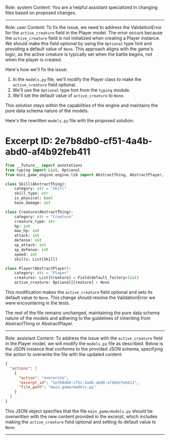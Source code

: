 Role: system
Content: You are a helpful assistant specialized in changing files based on proposed changes.
__________________
Role: user
Content: To fix the issue, we need to address the ValidationError for the `active_creature` field in the Player model. The error occurs because the `active_creature` field is not initialized when creating a Player instance. We should make this field optional by using the `Optional` type hint and providing a default value of `None`. This approach aligns with the game's logic, as the active creature is typically set when the battle begins, not when the player is created.

Here's how we'll fix the issue:

1. In the `models.py` file, we'll modify the Player class to make the `active_creature` field optional.
2. We'll use the `Optional` type hint from the `typing` module.
3. We'll set the default value of `active_creature` to `None`.

This solution stays within the capabilities of the engine and maintains the pure data schema nature of the models.

Here's the rewritten `models.py` file with the proposed solution:

# Excerpt ID: 2e7b8db0-cf51-4a4b-abd0-af4b92feb411
```python main_game/models.py
from __future__ import annotations
from typing import List, Optional
from mini_game_engine.engine.lib import AbstractThing, AbstractPlayer, Field

class Skill(AbstractThing):
    category: str = "Skill"
    skill_type: str
    is_physical: bool
    base_damage: int

class Creature(AbstractThing):
    category: str = "Creature"
    creature_type: str
    hp: int
    max_hp: int
    attack: int
    defense: int
    sp_attack: int
    sp_defense: int
    speed: int
    skills: List[Skill]

class Player(AbstractPlayer):
    category: str = "Player"
    creatures: List[Creature] = Field(default_factory=list)
    active_creature: Optional[Creature] = None
```

This modification makes the `active_creature` field optional and sets its default value to `None`. This change should resolve the ValidationError we were encountering in the tests.

The rest of the file remains unchanged, maintaining the pure data schema nature of the models and adhering to the guidelines of inheriting from AbstractThing or AbstractPlayer.
__________________
Role: assistant
Content: To address the issue with the `active_creature` field in the Player model, we will modify the `models.py` file as described. Below is the JSON instance that conforms to the provided JSON schema, specifying the action to overwrite the file with the updated content:

```json
{
  "actions": [
    {
      "action": "overwrite",
      "excerpt_id": "2e7b8db0-cf51-4a4b-abd0-af4b92feb411",
      "file_path": "main_game/models.py"
    }
  ]
}
```

This JSON object specifies that the file `main_game/models.py` should be overwritten with the new content provided in the excerpt, which includes making the `active_creature` field optional and setting its default value to `None`.
__________________
